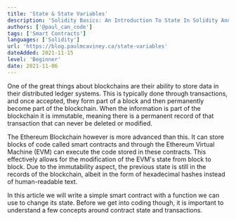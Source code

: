 ```yaml
---
title: 'State & State Variables'
description: 'Solidity Basics: An Introduction To State In Solidity And How To Change It'
authors: ['@paul_can_code']
tags: ['Smart Contracts']
languages: ['Solidity']
url: 'https://blog.paulmcaviney.ca/state-variables'
dateAdded: 2021-11-15
level: 'Beginner'
date: 2021-11-06
---
```


One of the great things about blockchains are their ability to store data in their distributed ledger systems. This is typically done through transactions, and once accepted, they form part of a block and then permanently become part of the blockchain. When the information is part of the blockchain it is immutable, meaning there is a permanent record of that transaction that can never be deleted or modified.

The Ethereum Blockchain however is more advanced than this. It can store blocks of code called smart contracts and through the Ethereum Virtual Machine (EVM) can execute the code stored in these contracts. This effectively allows for the modification of the EVM's state from block to block. Due to the immutability aspect, the previous state is still in the records of the blockchain, albeit in the form of hexadecimal hashes instead of human-readable text.

In this article we will write a simple smart contract with a function we can use to change its state. Before we get into coding though, it is important to understand a few concepts around contract state and transactions.